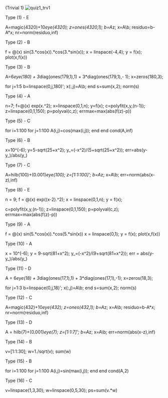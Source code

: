 (Trivial 1)
![quiz1_trv1](https://github.com/space-hippie0/matlab/assets/118982314/f56ced90-2c68-4cb6-bef5-6ada2423dfc1)


Type (1) - E

A=magic(4320)+10*eye(4320);
z=ones(4320,1);
b=A*z;
x=A\b;
residuo=b-A*x;
nr=norm(residuo,inf)


Type (2) - B

f = @(x) sin(3.*cos(x)).*cos(3.*sin(x));
x = linspace(-4,4);
y = f(x);
plot(x,f(x))


Type (3) - B

A=6*eye(180) + 3*diag(ones(179,1),1) + 3*diag(ones(179,1),- 1);
x=zeros(180,3);

for j=1:5
    b=linspace(0,j,180)';
    x(:,j)=A\b;
end
s=sum(x,2);
norm(s)


Type (4) - A

n=7;
f=@(x) exp(x.^2);
x=linspace(0,1,n);
y=f(x);
c=polyfit(x,y,(n-1));
z=linspace(0,1,150);
p=polyval(c,z);
errmax=max(abs(f(z)-p))


Type (5) - C

for i=1:100
    for j=1:100
    A(i,j)=cos(max(i,j));
    end 
end
cond(A,inf)


Type (6) - B

x=10^(-6);
y=5-sqrt(25+x^2);
y_=(-x^2)/(5+sqrt(25+x^2));
err=abs(y-y_)/abs(y_)


Type (7) - C

A=hilb(100)+(0.001)*eye(100);
z=[1:1:100]';
b=A*z;
x=A\b;
err=norm(abs(x-z),inf)

Type (8) - E

n = 9;
f = @(x) exp((x-2).^2);
x = linspace(0,1,n);
y = f(x);

c=polyfit(x,y,(n-1));
z=linspace(0,1,150);
p=polyval(c,z);
errmax=max(abs(f(z)-p))


Type (9) - A

f = @(x) sin(5.*cos(x)).*cos(5.*sin(x))
x = linspace(0,1);
y = f(x);
plot(x,f(x))


Type (10) - A

x = 10^(-6);
y = 9-sqrt(81+x^2);
y_=(-x^2)/(9+sqrt(81+x^2));
err = abs(y-y_)/abs(y_)


Type (11) - D

A = 6*eye(18) + 3*diag(ones(17,1),1) + 3*diag(ones(17,1),-1);
x=zeros(18,3);

for j=1:3
    b=linspace(0,j,18)';
    x(:,j)=A\b;
end
s=sum(x,2);
norm(s)

Type (12) - C

A=magic(432)+10*eye(432);
z=ones(432,1);
b=A*z;
x=A\b;
residuo=b-A*x;
nr=norm(residuo,inf)


Type (13) - D

A = hilb(7)+(0.001)*eye(7);
z=[1:1:7]';
b=A*z;
x=A\b;
err=norm(abs(x-z),inf)

Type (14) - B

v=[1:1:30];
   w=1./sqrt(v);
   sum(w)


Type (15) - B

for i=1:100
    for j=1:100
    A(i,j)=sin(max(i,j));
    end 
end
cond(A,2)




Type (16) - C

v=linspace(1,3,30);
w=linspace(0,5,30);
ps=sum(v.*w)

